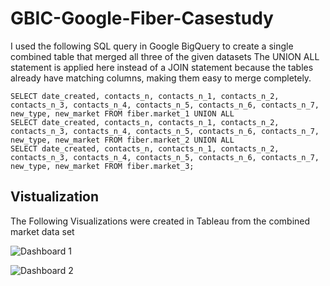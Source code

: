 # GBIC-Google-Fiber-Casestudy

I used the following SQL query in Google BigQuery to create a single combined table that merged all three of the given datasets 
The UNION ALL statement is applied here instead of a JOIN statement because the tables already have matching columns, making them easy to merge completely.

    SELECT date_created, contacts_n, contacts_n_1, contacts_n_2, contacts_n_3, contacts_n_4, contacts_n_5, contacts_n_6, contacts_n_7, new_type, new_market FROM fiber.market_1 UNION ALL
    SELECT date_created, contacts_n, contacts_n_1, contacts_n_2, contacts_n_3, contacts_n_4, contacts_n_5, contacts_n_6, contacts_n_7, new_type, new_market FROM fiber.market_2 UNION ALL
    SELECT date_created, contacts_n, contacts_n_1, contacts_n_2, contacts_n_3, contacts_n_4, contacts_n_5, contacts_n_6, contacts_n_7, new_type, new_market FROM fiber.market_3;
 
## Vistualization 

The Following Visualizations were created in Tableau from the combined market data set

![Dashboard 1](https://github.com/joehanmisquitta/GBIC-Google-Fiber-Casestudy/assets/62551712/c9c6d07a-4ca5-41d6-9fca-5a871e71c7d8)


![Dashboard 2](https://github.com/joehanmisquitta/GBIC-Google-Fiber-Casestudy/assets/62551712/ec1e077e-9dcf-49f4-b146-75a162f57f47)
